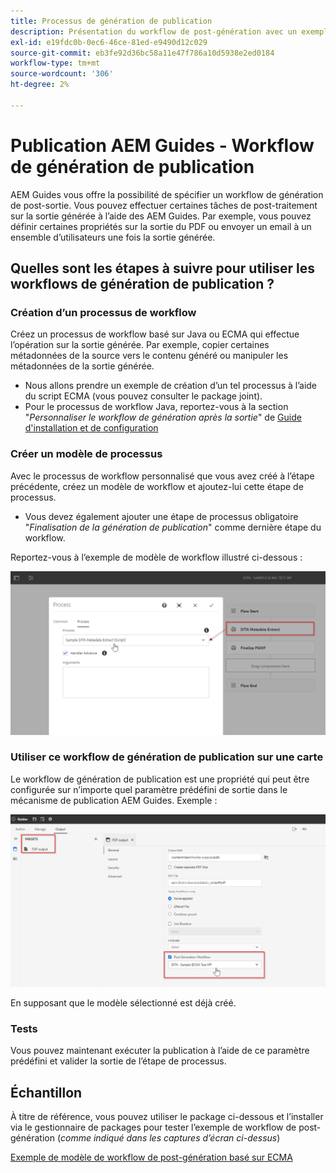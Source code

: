 ```yaml
---
title: Processus de génération de publication
description: Présentation du workflow de post-génération avec un exemple
exl-id: e19fdc0b-0ec6-46ce-81ed-e9490d12c029
source-git-commit: eb3fe92d36bc58a11e47f786a10d5938e2ed0184
workflow-type: tm+mt
source-wordcount: '306'
ht-degree: 2%

---
```


# Publication AEM Guides - Workflow de génération de publication

AEM Guides vous offre la possibilité de spécifier un workflow de génération de post-sortie. Vous pouvez effectuer certaines tâches de post-traitement sur la sortie générée à l’aide des AEM Guides.
Par exemple, vous pouvez définir certaines propriétés sur la sortie du PDF ou envoyer un email à un ensemble d’utilisateurs une fois la sortie générée.


## Quelles sont les étapes à suivre pour utiliser les workflows de génération de publication ?

### Création d’un processus de workflow

Créez un processus de workflow basé sur Java ou ECMA qui effectue l’opération sur la sortie générée. Par exemple, copier certaines métadonnées de la source vers le contenu généré ou manipuler les métadonnées de la sortie générée.
- Nous allons prendre un exemple de création d’un tel processus à l’aide du script ECMA (vous pouvez consulter le package joint).
- Pour le processus de workflow Java, reportez-vous à la section &quot;*Personnaliser le workflow de génération après la sortie*&quot; de [Guide d&#39;installation et de configuration](https://helpx.adobe.com/content/dam/help/en/xml-documentation-solution/4-2/Adobe-Experience-Manager-Guides_UUID_Installation-Configuration-Guide_EN.pdf#page=119)


### Créer un modèle de processus

Avec le processus de workflow personnalisé que vous avez créé à l’étape précédente, créez un modèle de workflow et ajoutez-lui cette étape de processus.
- Vous devez également ajouter une étape de processus obligatoire &quot;*Finalisation de la génération de publication*&quot; comme dernière étape du workflow.

Reportez-vous à l’exemple de modèle de workflow illustré ci-dessous :

![Modèle de workflow de post-génération](../assets/workflows/pgwf-workflow-model.png)


### Utiliser ce workflow de génération de publication sur une carte

Le workflow de génération de publication est une propriété qui peut être configurée sur n’importe quel paramètre prédéfini de sortie dans le mécanisme de publication AEM Guides. Exemple :

![Processus de post-génération sur le paramètre prédéfini de sortie](../assets/workflows/pgwf-preset-settings.png)


En supposant que le modèle sélectionné est déjà créé.


### Tests

Vous pouvez maintenant exécuter la publication à l’aide de ce paramètre prédéfini et valider la sortie de l’étape de processus.


## Échantillon

À titre de référence, vous pouvez utiliser le package ci-dessous et l’installer via le gestionnaire de packages pour tester l’exemple de workflow de post-génération (*comme indiqué dans les captures d’écran ci-dessus*)

[Exemple de modèle de workflow de post-génération basé sur ECMA](../assets/workflows/sample-pgwf-ecma-test-wfmetadata.zip)
